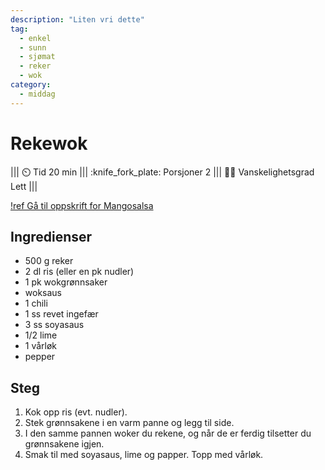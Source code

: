 ```yaml
---
description: "Liten vri dette"
tag:
  - enkel
  - sunn
  - sjømat
  - reker
  - wok
category:
  - middag
---
```


# Rekewok

||| :timer_clock: Tid
20 min
||| :knife_fork_plate: Porsjoner
2
||| :cook: Vanskelighetsgrad
Lett
|||

[!ref Gå til oppskrift for Mangosalsa](/enkel-servering/mangosalsa.md)

## Ingredienser

- 500 g reker
- 2 dl ris (eller en pk nudler)
- 1 pk wokgrønnsaker
- woksaus
- 1 chili
- 1 ss revet ingefær
- 3 ss soyasaus
- 1/2 lime
- 1 vårløk
- pepper

## Steg

1. Kok opp ris (evt. nudler).
2. Stek grønnsakene i en varm panne og legg til side.
3. I den samme pannen woker du rekene, og når de er ferdig tilsetter du grønnsakene
   igjen.
4. Smak til med soyasaus, lime og papper. Topp med vårløk.
